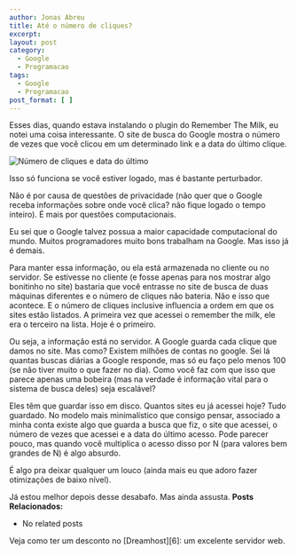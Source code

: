 ```yaml
---
author: Jonas Abreu
title: Até o número de cliques?
excerpt:
layout: post
category:
  - Google
  - Programacao
tags:
  - Google
  - Programacao
post_format: [ ]
---
```

Esses dias, quando estava instalando o plugin do Remember The Milk, eu notei uma coisa interessante. O site de busca do Google mostra o número de vezes que você clicou em um determinado link e a data do último clique.

![Número de cliques e data do último][1]

Isso só funciona se você estiver logado, mas é bastante perturbador.

Não é por causa de questões de privacidade (não quer que o Google receba informações sobre onde você clica? não fique logado o tempo inteiro). É mais por questões computacionais.

Eu sei que o Google talvez possua a maior capacidade computacional do mundo. Muitos programadores muito bons trabalham na Google. Mas isso já é demais.

Para manter essa informação, ou ela está armazenada no cliente ou no servidor. Se estivesse no cliente (e fosse apenas para nos mostrar algo bonitinho no site) bastaria que você entrasse no site de busca de duas máquinas diferentes e o número de cliques não bateria. Não e isso que acontece. E o número de cliques inclusive influencia a ordem em que os sites estão listados. A primeira vez que acessei o remember the milk, ele era o terceiro na lista. Hoje é o primeiro.

Ou seja, a informação está no servidor. A Google guarda cada clique que damos no site. Mas como? Existem milhões de contas no google. Sei lá quantas buscas diárias a Google responde, mas só eu faço pelo menos 100 (se não tiver muito o que fazer no dia). Como você faz com que isso que parece apenas uma bobeira (mas na verdade é informação vital para o sistema de busca deles) seja escalável?

Eles têm que guardar isso em disco. Quantos sites eu já acessei hoje? Tudo guardado. No modelo mais minimalístico que consigo pensar, associado a minha conta existe algo que guarda a busca que fiz, o site que acessei, o número de vezes que acessei e a data do último acesso. Pode parecer pouco, mas quando você multiplica o acesso disso por N (para valores bem grandes de N) é algo absurdo.

É algo pra deixar qualquer um louco (ainda mais eu que adoro fazer otimizações de baixo nível).

Já estou melhor depois desse desabafo. Mas ainda assusta. 
**Posts Relacionados:** 
*   No related posts










Veja como ter um desconto no [Dreamhost][6]: um excelente servidor web.

 [1]: http://vidageek.net/public/images/numero_cliques.png





